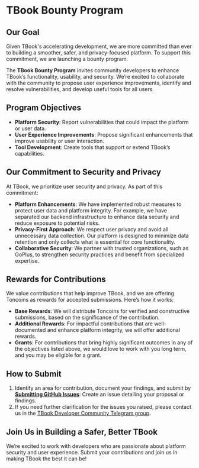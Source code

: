 # TBook Bounty Program

## Our Goal

Given TBook's accelerating development, we are more committed than ever to building a smoother, safer, and privacy-focused platform. To support this commitment, we are launching a bounty program.

The **TBook Bounty Program** invites community developers to enhance TBook’s functionality, usability, and security. We’re excited to collaborate with the community to propose user experience improvements, identify and resolve vulnerabilities, and develop useful tools for all users.

## Program Objectives

- **Platform Security**: Report vulnerabilities that could impact the platform or user data.
- **User Experience Improvements**: Propose significant enhancements that improve usability or user interaction.
- **Tool Development**: Create tools that support or extend TBook’s capabilities.

## Our Commitment to Security and Privacy

At TBook, we prioritize user security and privacy. As part of this commitment:

- **Platform Enhancements**: We have implemented robust measures to protect user data and platform integrity. For example, we have separated our backend infrastructure to enhance data security and reduce exposure to potential risks.
- **Privacy-First Approach**: We respect user privacy and avoid all unnecessary data collection. Our platform is designed to minimize data retention and only collects what is essential for core functionality.
- **Collaborative Security**: We partner with trusted organizations, such as GoPlus, to strengthen security practices and benefit from specialized expertise.

## Rewards for Contributions

We value contributions that help improve TBook, and we are offering Toncoins as rewards for accepted submissions. Here’s how it works:

- **Base Rewards**: We will distribute Toncoins for verified and constructive submissions, based on the significance of the contribution.
- **Additional Rewards**: For impactful contributions that are well-documented and enhance platform integrity, we will offer additional rewards.
- **Grants**: For contributions that bring highly significant outcomes in any of the objectives listed above, we would love to work with you long term, and you may be eligible for a grant.

## How to Submit

1. Identify an area for contribution, document your findings, and submit by [**Submitting GitHub Issues**](https://github.com/tbook-dev/tbook-bounty-program/issues/new/choose): Create an issue detailing your proposal or findings.
2. If you need further clarification for the issues you raised, please contact us in the [TBook Developer Community Telegram group](https://t.me/tbookcommunity).

## Join Us in Building a Safer, Better TBook

We’re excited to work with developers who are passionate about platform security and user experience. Submit your contributions and join us in making TBook the best it can be!
